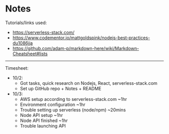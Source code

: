 # Notes

Tutorials/links used:
- https://serverless-stack.com/
- https://www.codementor.io/mattgoldspink/nodejs-best-practices-du1086jja
- https://github.com/adam-p/markdown-here/wiki/Markdown-Cheatsheet#lists

________________________________________________________________

Timesheet:
- 10/2: 
    - Got tasks, quick research on Nodejs, React, serverless-stack.com
    - Set up GitHub repo + Notes + README
- 10/3:
    - AWS setup according to serverless-stack.com ~1hr
    - Environment configuration ~1hr
    - Trouble setting up serverless (node/npm) ~20mins
    - Node API setup ~1hr
    - Node API finished ~1hr
    - Trouble launching API
